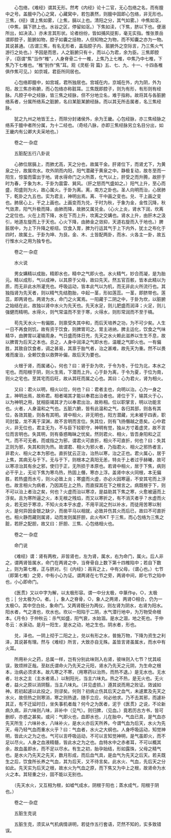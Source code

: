 <!-- { "loadSidebar": true } -->
　　心包络，《难经》谓其无形。然考《内经》论十二官，无心包络之名，而有膻中之号。盖膻中乃心之窝，心藏窝中，若包裹然，则膻中固即心包络，非无形也。三焦，《经》谓上焦如雾，（上焦，膈以上也。清阳之分，其气如雾。）中焦如沤，（中焦，膈下脐上也。水谷之区，停留如沤。）下焦如渎，（下焦，脐以下也。便溺所出，如决渎。）亦未言其形状。论者纷纷，皆如捕风捉影，毫无实指。惟张景岳谓即腔子，脏腑如物，腔子如囊之括物，人但知物之为物，而不知囊之亦为一物。其说甚通。（古谓三焦，有名无形者，盖指腔子内、脏腑外之空际言，乃三焦火气游行之处也。）予因是而思，人之脏腑只有十，而以心为君，余为臣。三焦即腔子，（窃谓“焦”当作“椎”，人身脊骨二十一椎，上焦乃上七椎，中焦乃中七椎，下焦乃下七椎也。“椎”别作“焦”耳。观《灵枢·背 篇》五、七、九、十一、十四各椎俱作焦可见。）如京城，君臣所同居也。

　　心包络即膻中，如宫城，君所独居也。宫城在内，京城在外，内为阴，外为阳，故三焦亦称腑，而心包络亦称脏耳。三焦既即腔子，则为有形，有形则有经脉。凡腔子中之经脉，皆三焦之经脉，但不分地立名，难于指称。故将其与各脏腑络系者，分属所络系之脏腑，名曰某脏某腑经脉。而以其无所击属者，名三焦经脉。

　　犹之九州之地皆王土，而除分封诸侯外，余为王畿。心包经脉，亦三焦经脉之络系于膻中者所分属，为十二经也。（奇经八脉，亦即三焦经脉另立名目分出，如王畿内有公卿大夫采地也。）

　　卷之一·杂症

　　五脏配五行八卦说

　　心肺位居膈上，而肺尤高，天之分也，故属干金。肝肾位下，而肾尤下，为黄泉之分，故属坎水。坎外阴而内阳，阳气潜藏于黄泉之中。静极复动，故冬至而一阳生，惊蛰而雷出于地。肾水得命门之火所蒸，化气以上，肝受之而升腾，故肝于时为春，于象为木，于卦为震雷、巽风。（肝之怒而气盛如之。）阳气上升，至心而盛，阳盛则为火，故心属火。于卦为离。离，南方之卦也。圣人向明而治，心居肺下，乾卦之九五也。实为君主，神明出焉。离、干中画之变也。兑、干上画之变也。肺居心上，干之上画也。上画变而为兑，于时为秋，于象为金，金性沉降，秋气敛肃，阳气升极而降，由肺而降，故肺又属兑金。（心火上炎，肾水下润，坎离之定位也。火在上而下降，水在下而上升，坎离之交媾也。肾水上升，由肝木之汲引，地道左旋而上于天也。心火下降，由肺金之敛抑，天道右旋而入于地也。）脾脏居中，为上下升降之枢纽。饮食入胃，脾为行运其气于上下内外，犹土之布化于四时，故属土。于卦为坤、为艮。金、木、土皆配两卦，而水、火各主一卦，故五行惟水火之用为独专也。

　　卷之一·杂症

　　水火说

　　男女媾精以成胎，精即水也，精中之气即火也。水火精气，妙合而凝，是为胎元。精以成形，气以成神，以其原于父母，故曰先天。然五官百骸，皆本此精以为质，而无非此水所灌充也。呼吸运动，皆本此气以为机，而无非此火所流行也。其独指肾为先天者，则以精气先结胞胎，中起一茎，形如莲蕊。一茎，即脐带也。莲蕊，即两肾也。两肾为水，命门之火寓焉。一阳藏于二阴之中，于卦为坎，以脏腑之始结在此，故独以肾中水火为先天也。先天水足，则儿肥盛而润泽；火足，则儿强健而精明。水得火，则气常温而不至于寒，火得水，则形常润而不至于槁。

　　苟先天水火一有偏胜，则禀受失其中和，而后天培养之功，为不可少矣。人生一日不再食则饥，故有资于饮食，则脾胃司之。胃主进纳，脾主运化，饮食之气味精华，由脾胃以灌输周身。气日盛而体日充，先天之水火赖此滋养以生生不息，故以脾胃为后天之本也。总之，人身中润泽之气即水也，温暖之气即火也。一有偏胜，其致自饮食者，调之甚易，其禀于胎气者，治之甚难，故先天为重。然不以畏难而废治，全赖饮食以救弊补偏，故后天为要也。

　　火根于肾，而属诸心，何也？曰：肾于卦为坎，于令为冬，于位为北，本水之宅也。而阳根于阴，则火生焉，下潜而上升。心于卦为离，于令为夏，于位为南，则火之宅也。至其宅而后旺，故从其旺而属之心也。其曰：心为君火，肾为相火。

　　又曰：君火以明，相火以位，何也？曰：君者主也，向明以治。心为一身之主，神明出焉，故称君。相者竭其才能以奉君出治者也。肾位于下，输其火于心，以为神明之用，犹相臣竭其才力以奉君出治，故称相。位以职掌言，明以功能言也。火者，人身温和之气也。五脏六腑，皆有此温和之气，各归其部，则各有其位，各效其能，则各有其明。肾中相火，非无明也，阳方潜藏，光未被乎四表，职司封蛰，龙不离于深渊，故不言明而言位。失其位，则有飞扬僭越之患矣。心中君火，非无位也，君主无为，不与臣下较职守，神明有觉，独从方寸着虚灵，故不言位而言明也。失其明，则有昏惑晦昧之忧矣。然则君火、相火，皆吾身阳和之正气，而不可无者。而或指之为邪，谓君火可直折，相火不可直折，何也？曰：失其正则为邪，失其和则为热。故谓君、相火为邪火者，乃指君火、相火之邪热者言，非君火、相火之本为邪也。直折犹云正治，治热以寒，治之正也。君火属心，居于上焦，其病无与于下。无与于下，则根本之真阳无恙，特炎于上者过乎赫曦，故可以寒凉治其有余之邪，使归于正，无所损于本原也。若肾中相火，居于下焦，病则必干乎上，无论下焦为寒鸟热，热固上僭，寒亦上浮。盖肾中水火同根，本无偏胜，若热盛而水亏，则火必致上炎；寒盛而火虚，亦必火因寒逼，不安其宅而上浮也。故言相火为病者，乃因其在上之热，而直探其在下之根言之。病既根于下，则不可以治上者治之矣，何也？火虚而治以寒凉，是益助其下焦之寒，火愈被逼而上浮矣。且为寒所逼之火，本无根之残焰，而又以寒折之，有不消灭者乎？水虚而火炎，若无妨于寒凉，不知火炎本乎水虚，不用平润之剂以补水，而徒用苦寒以制火，是何异因金银之缺少，而凿平马以相就，必致并伤其火而后已，故曰不可直折也。相火静而藏则属肾，动而发则属肝胆，此火布KT 于三焦，而心包络为三焦之脏，若肝之配胆，故又曰：肝胆、三焦、心包络相火也。

　　卷之一·杂症

　　命门说

　　《难经》谓：肾有两枚，非皆肾也，左为肾，属水，右为命门，属火。后人非之，谓两肾皆属水，命门在两肾之中，当脊骨自上数下第十四椎陷中；若自下数上，则为第七椎，正与脐对。引《内经》：鬲肓之上，中有父母，（谓心也。）七节（即第七椎）之旁，中有小心为证。谓两肾在七节之旁，两肾中间，即七节之陷中也，小心即命门。

　　《医贯》又以中字为解，以太极形容。谓一中分太极，中篆作φ，○，太极也；│ 分太极为○。者。│，象人之脊骨，○，象人之两肾，两肾○相合，仍为一太极○。其中空白处，象命门。又两肾既分为两仪，则左肾为阴水，右肾为阳水。阳水者，气之液也，坎水也。坎以一阳陷于二阴，水气潜行地中，为万物受命根本。《月令》于仲秋云：杀气如盛，阳气衰，水始涸。是水之涸，地之死也。于仲冬云：水泉动。是月一阳生，是水之动，地之生也。阴水者，形也。

　　兑，泽也。一阴上彻于二阳之上，兑以有形之水，普施万物，下降为资生之利泽，其说甚有理。然与《难经》所言，大致亦自无殊。盖皆言肾虽属水，而水中有火耳。

　　所用补火之药，总属一样，岂有分别此味则入右肾，彼味则入七节？忧其岐误，致烦辨正哉。至赵氏谓命火乃先天之元阳，肾水乃先天之元阴，为生命之根本，治病必须求本。故凡寒之不寒，（用寒药以治热，而热不退。）是无水也。无水者，壮水之主（主水者肾。）以制阳光，当主六味丸。热之不热，是无火也。无火者，益火之原以消阴翳，当主八味丸。（并见虚损。）遵其说而用之败证。效诚如神。若初起遽以此投之，则谬矣。何则？初病止伤其后天之血气，未遽累及先天之水火，故但热之则寒消，寒之则热退，随手立应，何必他求。乃不去其邪，而遽补其正，有不迁延时日，坐失事机者哉？何今之为医者，泥于《医贯》之说，不论新病久病，非六味则八味，非补中（见气）。则归脾，（见血。）竟若历古方书，皆可删却，亦惑之甚矣。或问：气即火也，血即水也，儿在胎中，气血已具，是气血亦先天所生；六味补水，八味补火，是水火亦后天所养。今谓气血为后天，水火为先天，毋乃轻气血而重水火乎？曰：气血者，水火之大纲也。人身呼吸运动，知觉神明，皆此火之为之也。气可以言呼吸运动，不可以言知觉神明，是气虽即火，而不足以尽火。人身之血液精髓，皆此水之为之也。血特水中之赤者耳，不可以概其余，故血虽即水，而不足以尽水。有生之初，胎孕始结，形如露珠，父母之精气也。是水火乃先天之先天，数月形成，而后血气具，是血气为先天之后天。若夫既生之后，饮食所长养之气血，其为后天，又不待言矣。此水火、气血，先后天之分如此。先天实为后天之根，故水火为气血之原，而下焦又为中上之根，故肾命为水火之本。其轻重之分，固不能以无别也。

　　（先天水火，又互相为根，如嘘气成水，阴根于阳也；蒸水成气，阳根于阴也。）

　　卷之一·杂症

　　五脏生克说

　　五脏生克，须实从气机病情讲明，若徒作五行套语，茫然不知的，实多致错误。

